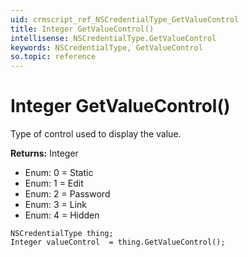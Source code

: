 ```yaml
---
uid: crmscript_ref_NSCredentialType_GetValueControl
title: Integer GetValueControl()
intellisense: NSCredentialType.GetValueControl
keywords: NSCredentialType, GetValueControl
so.topic: reference
---
```


# Integer GetValueControl()

Type of control used to display the value.

**Returns:** Integer

* Enum: 0 = Static 
* Enum: 1 = Edit 
* Enum: 2 = Password 
* Enum: 3 = Link 
* Enum: 4 = Hidden 

```crmscript
NSCredentialType thing;
Integer valueControl  = thing.GetValueControl();
```

